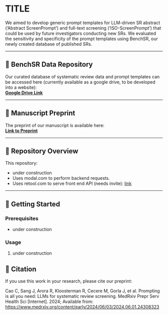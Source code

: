 # TITLE


We aimed to develop generic prompt templates for LLM-driven SR abstract (‘Abstract ScreenPrompt’) and full-text screening (‘ISO-ScreenPrompt’) that could be used by future investigators conducting new SRs. We evaluated the sensitivity and specificity of the prompt templates using BenchSR, our newly created database of published SRs.


---

## 📂 BenchSR Data Repository
Our curated database of systematic review data and prompt templates can be accessed here (currently available as a google drive, to be developed into a website):  
[**Google Drive Link**](#)  

---

## 📄 Manuscript Preprint
The preprint of our manuscript is available here:  
[**Link to Preprint**](https://www.medrxiv.org/content/10.1101/2024.06.01.24308323v1)  


---

## 🔧 Repository Overview
This repository:
- under construction
- Uses modal.com to perform backend requests. 
- Uses retool.com to serve front end API (needs invite): [link](#https://jzsang.retool.com/apps/31a31416-c19a-11ee-9b48-330b639442e6/Jason%20Sang%20-%20Feb%2001%2C%202024%20-%2011%3A10%3A49PM)

---

## 🚀 Getting Started
### Prerequisites
- under construction

### Usage
1. under construction


## 📝 Citation
If you use this work in your research, please cite our preprint:

Cao C, Sang J, Arora R, Kloosterman R, Cecere M, Gorla J, et al. Prompting is all you need: LLMs for systematic review screening. MedRxiv Prepr Serv Health Sci [Internet]. 2024; Available from: https://www.medrxiv.org/content/early/2024/06/03/2024.06.01.24308323




